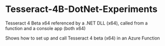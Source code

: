 # Tesseract-4B-DotNet-Experiments
Tesseract 4 Beta x64 referenced by a .NET DLL (x64), called from a function and a console app (both x64)

Shows how to set up and call Tesseract 4 beta (x64) in an Azure Function
